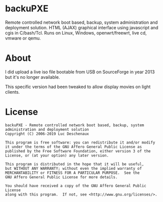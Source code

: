 # backuPXE
Remote controlled network boot based, backup, system administration and deployment solution. HTML (AJAX) graphical interface using javascript and cgis in C/bash/Tcl. Runs on Linux, Windows, openwrt/freewrt, live cd, vmware or qemu.
# About
I did upload a live iso file bootable from USB on SourceForge in year 2013 but it's no longer available.

This specific version had been tweaked to allow display movies on light clients.

# License
   
    backuPXE - Remote controlled network boot based, backup, system administration and deployment solution
    Copyright (C) 2006-2019 Luc Deschenaux

    This program is free software: you can redistribute it and/or modify
    it under the terms of the GNU Affero General Public License as
    published by the Free Software Foundation, either version 3 of the
    License, or (at your option) any later version.

    This program is distributed in the hope that it will be useful,
    but WITHOUT ANY WARRANTY; without even the implied warranty of
    MERCHANTABILITY or FITNESS FOR A PARTICULAR PURPOSE.  See the
    GNU Affero General Public License for more details.

    You should have received a copy of the GNU Affero General Public License
    along with this program.  If not, see <http://www.gnu.org/licenses/>.

